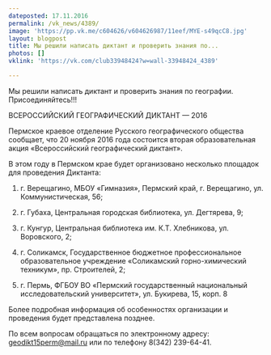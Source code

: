```yaml
---
dateposted: 17.11.2016
permalink: /vk_news/4389/
image: 'https://pp.vk.me/c604626/v604626987/11eef/MYE-s49qcC8.jpg'
layout: blogpost
title: Мы решили написать диктант и проверить знания по...
photos: []
vklink: 'https://vk.com/club33948424?w=wall-33948424_4389'

---
```

Мы решили написать диктант и проверить знания по географии. Присоединяйтесь!!!
 
ВСЕРОССИЙСКИЙ ГЕОГРАФИЧЕСКИЙ ДИКТАНТ — 2016 
 
Пермское краевое отделение Русского географического общества сообщает, что 20 ноября 2016 года состоится вторая образовательная акция «Всероссийский географический диктант». 
 
В этом году в Пермском крае будет организовано несколько площадок для проведения Диктанта: 
 
1) г. Верещагино, МБОУ «Гимназия», Пермский край, г. Верещагино, ул. Коммунистическая, 56; 
 
2) г. Губаха, Центральная городская библиотека, ул. Дегтярева, 9; 
 
3) г. Кунгур, Центральная библиотека им. К.Т. Хлебникова, ул. Воровского, 2; 
 
4) г. Соликамск, Государственное бюджетное профессиональное образовательное учреждение «Соликамский горно-химический техникум», пр. Строителей, 2; 
 
5) г. Пермь, ФГБОУ ВО «Пермский государственный национальный исследовательский университет», ул. Букирева, 15, корп. 8 
 
Более подробная информация об особенностях организации и проведения будет представлена позднее. 
 
По всем вопросам обращаться по электронному адресу: geodikt15perm@mail.ru или по телефону 8(342) 239-64-41.
 

